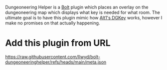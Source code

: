 Dungeoneering Helper is a [Bolt](https://github.com/adamcake/Bolt) plugin which places an overlay on the dungeoneering map which displays what key is needed for what room. The ultimate goal is to have this plugin mimic how [Alt1's DGKey](https://runeapps.org/dgkey) works, however I make no promises on that actually happening.

# Add this plugin from URL
https://raw.githubusercontent.com/Ilwyd/bolt-dungeoneeringhelper/refs/heads/main/meta.json